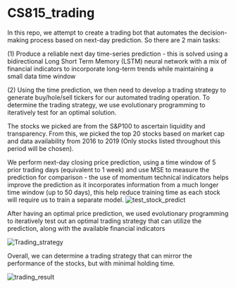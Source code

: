 # CS815_trading

In this repo, we attempt to create a trading bot that automates the decision-making process based on next-day prediction. So there are 2 main tasks:

(1) Produce a reliable next day time-series prediction - this is solved using a bidirectional Long Short Term Memory (LSTM) neural network with a mix of financial indicators to incorporate long-term trends while maintaining a small data time window

(2) Using the time prediction, we then need to develop a trading strategy to generate buy/hole/sell tickers for our automated trading operation. To determine the trading strategy, we use evolutionary programming to iteratively test for an optimal solution.

The stocks we picked are from the S&P100 to ascertain liquidity and transparency. From this, we picked the top 20 stocks based on market cap and data availability from 2016 to 2019 (Only stocks listed throughout this period will be chosen). 

We perform next-day closing price prediction, using a time window of 5 prior trading days (equivalent to 1 week) and use MSE to measure the prediction for comparison - the use of momentum technical indicators helps improve the prediction as it incorporates information from a much longer time window (up to 50 days), this help reduce training time as each stock will require us to train a separate model. 
![test_stock_predict](https://github.com/trduc97/CS815_trading/assets/52210863/983a9940-849a-4157-89b7-7cd91666bd4d)

After having an optimal price prediction, we used evolutionary programming to iteratively test out an optimal trading strategy that can utilize the prediction, along with the available financial indicators 

![Trading_strategy](https://github.com/trduc97/CS815_trading/assets/52210863/246c12e0-e6c7-40f5-913e-4b764adf2e0d)

Overall, we can determine a trading strategy that can mirror the performance of the stocks, but with minimal holding time.

![trading_result](https://github.com/trduc97/CS815_trading/assets/52210863/4563cb8e-6c02-4753-b53d-77482e319007)

